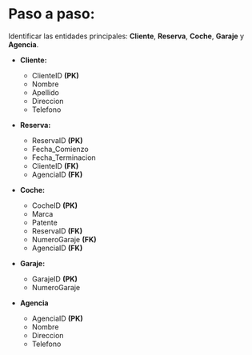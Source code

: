 # Paso a paso:

Identificar las entidades principales: **Cliente**, **Reserva**, **Coche**, **Garaje** y **Agencia**.
   
  - **Cliente:**
     - ClienteID **(PK)**
     - Nombre
     - Apellido
     - Direccion
     - Telefono
    
  - **Reserva:**
     - ReservaID **(PK)**
     - Fecha_Comienzo
     - Fecha_Terminacion
     - ClienteID **(FK)**
     - AgenciaID **(FK)**
   
  - **Coche:** 
     - CocheID **(PK)**
     - Marca
     - Patente
     - ReservaID **(FK)**
     - NumeroGaraje **(FK)**
     - AgenciaID **(FK)**
   
  - **Garaje:**
    - GarajeID **(PK)**
    - NumeroGaraje

  - **Agencia**
    - AgenciaID **(PK)**
    - Nombre
    - Direccion
    - Telefono
  
